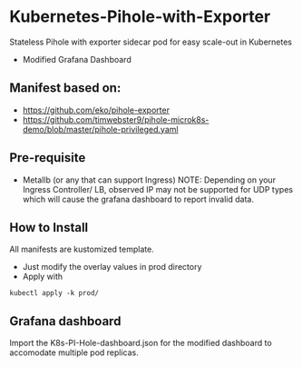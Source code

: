 # Kubernetes-Pihole-with-Exporter
Stateless Pihole with exporter sidecar pod for easy scale-out in Kubernetes
+ Modified Grafana Dashboard

## Manifest based on:
- https://github.com/eko/pihole-exporter
- https://github.com/timwebster9/pihole-microk8s-demo/blob/master/pihole-privileged.yaml

## Pre-requisite
- Metallb (or any that can support Ingress)
NOTE: Depending on your Ingress Controller/ LB, observed IP may not be supported for UDP types which will cause the grafana dashboard to report invalid data.

## How to Install
All manifests are kustomized template.
- Just modify the overlay values in prod directory
- Apply with
```
kubectl apply -k prod/
```

## Grafana dashboard
Import the K8s-PI-Hole-dashboard.json for the modified dashboard to accomodate multiple pod replicas.

